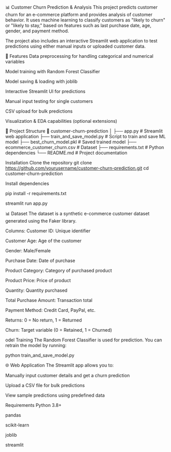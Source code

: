 📊 Customer Churn Prediction & Analysis
This project predicts customer churn for an e-commerce platform and provides analysis of customer behavior. It uses machine learning to classify customers as "likely to churn" or "likely to stay," based on features such as last purchase date, age, gender, and payment method.

The project also includes an interactive Streamlit web application to test predictions using either manual inputs or uploaded customer data.

🚀 Features
Data preprocessing for handling categorical and numerical variables

Model training with Random Forest Classifier

Model saving & loading with joblib

Interactive Streamlit UI for predictions

Manual input testing for single customers

CSV upload for bulk predictions

Visualization & EDA capabilities (optional extensions)

📂 Project Structure
📁 customer-churn-prediction
│
├── app.py                   # Streamlit web application
├── train_and_save_model.py  # Script to train and save ML model
├── best_churn_model.pkl     # Saved trained model
├── ecommerce_customer_churn.csv  # Dataset
├── requirements.txt         # Python dependencies
└── README.md                # Project documentation



Installation
Clone the repository
git clone https://github.com/yourusername/customer-churn-prediction.git
cd customer-churn-prediction


Install dependencies

pip install -r requirements.txt

streamlit run app.py

📊 Dataset
The dataset is a synthetic e-commerce customer dataset generated using the Faker library.

Columns:
Customer ID: Unique identifier

Customer Age: Age of the customer

Gender: Male/Female

Purchase Date: Date of purchase

Product Category: Category of purchased product

Product Price: Price of product

Quantity: Quantity purchased

Total Purchase Amount: Transaction total

Payment Method: Credit Card, PayPal, etc.

Returns: 0 = No return, 1 = Returned

Churn: Target variable (0 = Retained, 1 = Churned)


odel Training
The Random Forest Classifier is used for prediction.
You can retrain the model by running:

python train_and_save_model.py

🌐 Web Application
The Streamlit app allows you to:

Manually input customer details and get a churn prediction

Upload a CSV file for bulk predictions

View sample predictions using predefined data


Requirements
Python 3.8+

pandas

scikit-learn

joblib

streamlit



